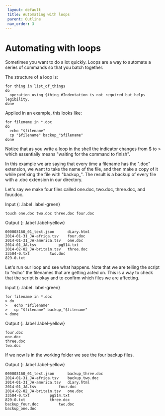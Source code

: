 ```yaml
---
 layout: default
 title: Automating with loops
 parent: Outline
 nav_order: 3
---
```


# Automating with loops

Sometimes you want to do a lot quickly. Loops are a way to automate a series of commands so that you batch together.

The structure of a loop is:

~~~
for thing in list_of_things
do
  operation_using $thing #Indentation is not required but helps legibility.
done
~~~

Applied in an example, this looks like:

~~~
for filename in *.doc
do
  echo "$filename"
  cp "$filename" backup_"$filename"
done
~~~

Notice that as you write a loop in the shell the indicator changes from $ to > which essentially means "waiting for the command to finish".

In this example we are saying that every time a filename has the ".doc" extension, we want to take the name of the file, and then make a copy of it while prefixing the file with "backup_". The result is a backup of every file with a .doc extension in our directory.

Let's say we make four files called one.doc, two.doc, three.doc, and four.doc.

Input
{: .label .label-green}
~~~
touch one.doc two.doc three.doc four.doc
~~~
Output
{: .label .label-yellow}
~~~
000003160_01_text.json		diary.html
2014-01-31_JA-africa.tsv	four.doc
2014-01-31_JA-america.tsv	one.doc
2014-01_JA.tsv			pg514.txt
2014-02-02_JA-britain.tsv	three.doc
33504-0.txt			two.doc
829-0.txt
~~~

Let's run our loop and see what happens. Note that we are telling the script to "echo" the filenames that are getting acted on. This is a way to check that the script is okay and to confirm which files we are affecting.

Input
{: .label .label-green}
~~~
for filename in *.doc
> do
>   echo "$filename"
>   cp "$filename" backup_"$filename"
> done
~~~
Output
{: .label .label-yellow}
~~~
four.doc
one.doc
three.doc
two.doc
~~~

If we now ls in the working folder we see the four backup files.

Output
{: .label .label-yellow}
~~~
000003160_01_text.json		backup_three.doc
2014-01-31_JA-africa.tsv	backup_two.doc
2014-01-31_JA-america.tsv	diary.html
2014-01_JA.tsv			four.doc
2014-02-02_JA-britain.tsv	one.doc
33504-0.txt			pg514.txt
829-0.txt			three.doc
backup_four.doc			two.doc
backup_one.doc
~~~
